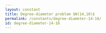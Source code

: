 ```yaml
---
layout: constant
title: Degree-diameter problem $N(14,10)$
permalink: /constants/degree-diameter-14-10/
id: degree-diameter-14-10
---
```

